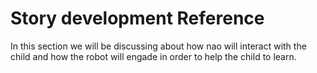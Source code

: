 # Story development Reference

In this section we will be discussing about how nao will interact with the child and how the robot will engade in order to help the child to learn.




<!-- ::: lumache -->
